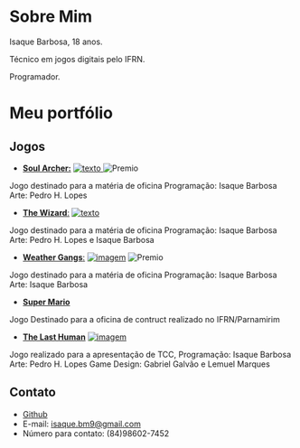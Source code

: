 # Sobre Mim


Isaque Barbosa, 18 anos.

Técnico em jogos digitais pelo IFRN.

Programador.


# Meu portfólio

## Jogos
- [**Soul Archer:**](https://ronaque.github.io/SoulArcher/)
<a href="https://ronaque.github.io/SoulArcher/" target="_blank"> ![texto](https://i.pinimg.com/originals/97/be/02/97be0223779aba3207c6da7055ee555a.png) </a>
![Premio](https://i.pinimg.com/originals/d5/44/f1/d544f10155e75b5de19bd44315f397b5.png)

Jogo destinado para a matéria de oficina
Programação: Isaque Barbosa
Arte: Pedro H. Lopes

- [**The Wizard**:](https://ronaque.github.io/The%20Wizard/)
<a href="https://ronaque.github.io/The%20Wizard/" target="_blank">![texto](https://i.pinimg.com/originals/2d/ff/99/2dff996b8a83544ac67035d94b1a549d.png) </a>

Jogo destinado para a matéria de oficina
Programação: Isaque Barbosa
Arte: Pedro H. Lopes e Isaque Barbosa

- [**Weather Gangs**:](https://ronaque.github.io/WeatherGangs/)
<a href="https://ronaque.github.io/WeatherGangs/" target="_blank"> ![imagem](https://i.pinimg.com/originals/d6/2e/96/d62e96d973b8416d78694bff21db21a7.png)</a>
![Premio](https://i.pinimg.com/originals/00/6d/72/006d72ff6296218c19949d684ddd6722.png)

Jogo destinado para a matéria de oficina
Programação: Isaque Barbosa
Arte: Isaque Barbosa


- [**Super Mario**](https://ronaque.github.io/Super%20Mario/)

Jogo Destinado para a oficina de contruct realizado no IFRN/Parnamirim

- [**The Last Human**](https://ronaque.github.io/The%20Last%20Human/)
<a href="https://ronaque.github.io/The%20Last%20Human/" target="_blank"> ![imagem](https://i.pinimg.com/originals/85/78/d4/8578d4a1ae74bfead4981bc5e0a91073.png)</a>

Jogo realizado para a apresentação de TCC,
Programação: Isaque Barbosa
Arte: Pedro H. Lopes
Game Design: Gabriel Galvão e Lemuel Marques

## Contato
- <a href="https://github.com/ronaque" target="_blank"> Github </a>
- E-mail: isaque.bm9@gmail.com
- Número para contato: (84)98602-7452
